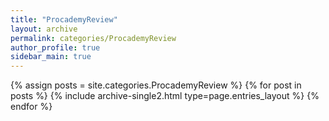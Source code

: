 ```yaml
---
title: "ProcademyReview"
layout: archive
permalink: categories/ProcademyReview
author_profile: true
sidebar_main: true
---
```


{% assign posts = site.categories.ProcademyReview %}
{% for post in posts %} {% include archive-single2.html type=page.entries_layout %} {% endfor %}